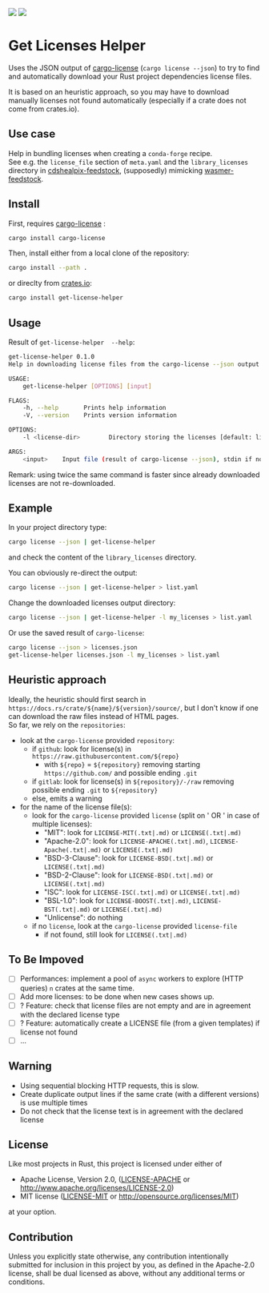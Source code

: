 [![](https://meritbadge.herokuapp.com/get-license-helper)](https://crates.io/crates/get-license-helper)
[![](https://img.shields.io/crates/d/get-license-helper.svg)](https://crates.io/crates/get-license-helper)


Get Licenses Helper
===================

Uses the JSON output of [cargo-license](https://github.com/onur/cargo-license) (`cargo license --json`)
to try to find and automatically download your Rust project dependencies license files.  

It is based on an heuristic approach, so you may have to download manually licenses not found automatically
(especially if a crate does not come from crates.io).


Use case
--------

Help in bundling licenses when creating a `conda-forge` recipe.  
See e.g. the `license_file` section of `meta.yaml` and the `library_licenses` directory in
[cdshealpix-feedstock](https://github.com/conda-forge/cdshealpix-feedstock/tree/master/recipe),
(supposedly) mimicking [wasmer-feedstock](https://github.com/conda-forge/wasmer-feedstock/tree/682a7bf5ac5e723176e3a34fc32880b4adcae022/recipe).


Install
-------

First, requires [cargo-license](https://github.com/onur/cargo-license) :
```bash
cargo install cargo-license
```

Then, install either from a local clone of the repository:
```bash
cargo install --path .
```
or direclty from [crates.io](https://crates.io/):
```bash
cargo install get-license-helper
```

Usage
-----
Result of `get-license-helper  --help`:
```bash
get-license-helper 0.1.0
Help in downloading license files from the cargo-license --json output.

USAGE:
    get-license-helper [OPTIONS] [input]

FLAGS:
    -h, --help       Prints help information
    -V, --version    Prints version information

OPTIONS:
    -l <license-dir>        Directory storing the licenses [default: library_licenses]

ARGS:
    <input>    Input file (result of cargo-license --json), stdin if not present
```

Remark: using twice the same command is faster since already downloaded licenses are not re-downloaded.

Example
-------

In your project directory type:
```bash
cargo license --json | get-license-helper
```
and check the content of the `library_licenses` directory.

You can obviously re-direct the output:
```bash
cargo license --json | get-license-helper > list.yaml
```

Change the downloaded licenses output directory:
```bash
cargo license --json | get-license-helper -l my_licenses > list.yaml
```

Or use the saved result of `cargo-license`:
```bash
cargo license --json > licenses.json
get-license-helper licenses.json -l my_licenses > list.yaml
```


Heuristic approach
------------------

Ideally, the heuristic should first search in `https://docs.rs/crate/${name}/${version}/source/`,
but I don't know if one can download the raw files instead of HTML pages.  
So far, we rely on the `repositories`:
* look at the `cargo-license` provided `repository`:
    + if `github`: look for license(s) in `https://raw.githubusercontent.com/${repo}`
        - with `${repo}` = `${repository}` removing starting `https://github.com/` and possible ending `.git`
    + if `gitlab`: look for license(s) in `${repository}/-/raw` removing possible ending `.git` to `${repository}`
    + else, emits a warning
* for the name of the license file(s):
    + look for the `cargo-license` provided `license` (split on ' OR ' in case of multiple licenses):
        - "MIT": look for `LICENSE-MIT(.txt|.md)` or `LICENSE(.txt|.md)`
        - "Apache-2.0": look for `LICENSE-APACHE(.txt|.md)`, `LICENSE-Apache(.txt|.md)` or `LICENSE(.txt|.md)`
        - "BSD-3-Clause": look for `LICENSE-BSD(.txt|.md)` or `LICENSE(.txt|.md)`
        - "BSD-2-Clause": look for `LICENSE-BSD(.txt|.md)` or `LICENSE(.txt|.md)`
        - "ISC":  look for `LICENSE-ISC(.txt|.md)` or `LICENSE(.txt|.md)`
        - "BSL-1.0": look for `LICENSE-BOOST(.txt|.md)`, `LICENSE-BST(.txt|.md)` or `LICENSE(.txt|.md)`
        - "Unlicense": do nothing
    + if no `license`, look at the `cargo-license` provided `license-file`
        - if not found, still look for `LICENSE(.txt|.md)`

To Be Impoved
--------------

* [ ] Performances: implement a pool of `async` workers to explore (HTTP queries) `n` crates at the same time.
* [ ] Add more licenses: to be done when new cases shows up.
* [ ] ? Feature: check that license files are not empty and are in agreement with the declared license type
* [ ] ? Feature: automatically create a LICENSE file (from a given templates) if license not found
* [ ] ...

Warning
--------

* Using sequential blocking HTTP requests, this is slow.
* Create duplicate output lines if the same crate (with a different versions) is use multiple times
* Do not check that the license text is in agreement with the declared license

License
-------

Like most projects in Rust, this project is licensed under either of

* Apache License, Version 2.0, ([LICENSE-APACHE](LICENSE-APACHE) or
  http://www.apache.org/licenses/LICENSE-2.0)
* MIT license ([LICENSE-MIT](LICENSE-MIT) or
  http://opensource.org/licenses/MIT)

at your option.


Contribution
------------

Unless you explicitly state otherwise, any contribution intentionally submitted
for inclusion in this project by you, as defined in the Apache-2.0 license,
shall be dual licensed as above, without any additional terms or conditions.
